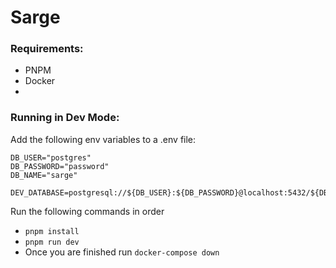 # Sarge

### Requirements:

- PNPM
- Docker
- 

### Running in Dev Mode:

Add the following env variables to a .env file:

```
DB_USER="postgres"
DB_PASSWORD="password"
DB_NAME="sarge"

DEV_DATABASE=postgresql://${DB_USER}:${DB_PASSWORD}@localhost:5432/${DB_NAME}
```

Run the following commands in order

- `pnpm install`
- `pnpm run dev`
- Once you are finished run `docker-compose down`

